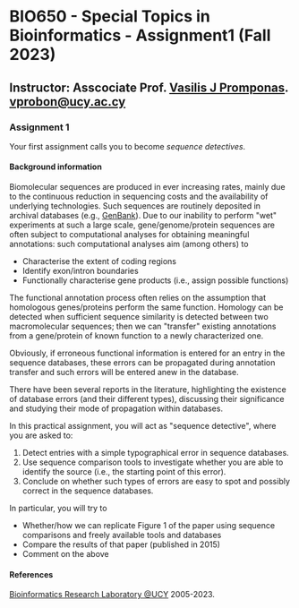 # BIO650 - Special Topics in Bioinformatics - Assignment1 (Fall 2023)

## Instructor: Asscociate Prof. [Vasilis J Promponas](https://www.ucy.ac.cy/dir/el/component/comprofiler/userprofile/vprobon). [vprobon@ucy.ac.cy](mailto:vprobon@ucy.ac.cy)

### Assignment 1 

Your first assignment calls you to become *sequence detectives*.


#### Background information
Biomolecular sequences are produced in ever increasing rates, mainly due to the continuous reduction in sequencing costs and the availability of underlying technologies. 
Such sequences are routinely deposited in archival databases (e.g., [GenBank](https://www.ncbi.nlm.nih.gov/genbank/)). 
Due to our inability to perform "wet" experiments at such a large scale, gene/genome/protein sequences are often subject to computational analyses for obtaining meaningful annotations: such computational analyses aim (among others) to 
- Characterise the extent of coding regions
- Identify exon/intron boundaries
- Functionally characterise gene products (i.e., assign possible functions)

The functional annotation process often relies on the assumption that homologous genes/proteins perform the same function. Homology can be detected when sufficient sequence similarity is detected between two macromolecular sequences; 
then we can "transfer" existing annotations from a gene/protein of known function to a newly characterized one.

Obviously, if erroneous functional information is entered for an entry in the sequence databases, these errors can be propagated during annotation transfer and such errors will be entered anew in the database.

There have been several reports in the literature, highlighting the existence of database errors (and their different types), discussing their significance and studying their mode of propagation within databases.


In this practical assignment, you will act as "sequence detective", where you are asked to:
1. Detect entries with a simple typographical error in sequence databases.
2. Use sequence comparison tools to investigate whether you are able to identify the source (i.e., the starting point of this error).
3. Conclude on whether such types of errors are easy to spot and possibly correct in the sequence databases.

In particular, you will try to 

- Whether/how we can replicate Figure 1 of the paper using sequence comparisons and freely available tools and databases
- Compare the results of that paper (published in 2015) 
- Comment on the above


#### References



[Bioinformatics Research Laboratory @UCY](https://vprobon.github.io/BRL-UCY) 2005-2023.
